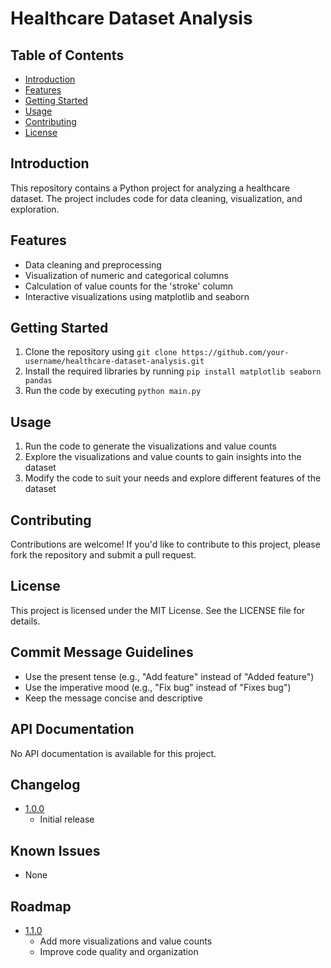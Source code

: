 **Healthcare Dataset Analysis**
==============================

**Table of Contents**
-----------------

*   [Introduction](#introduction)
*   [Features](#features)
*   [Getting Started](#getting-started)
*   [Usage](#usage)
*   [Contributing](#contributing)
*   [License](#license)

**Introduction**
---------------

This repository contains a Python project for analyzing a healthcare dataset. The project includes code for data cleaning, visualization, and exploration.

**Features**
------------

*   Data cleaning and preprocessing
*   Visualization of numeric and categorical columns
*   Calculation of value counts for the 'stroke' column
*   Interactive visualizations using matplotlib and seaborn

**Getting Started**
-------------------

1.  Clone the repository using `git clone https://github.com/your-username/healthcare-dataset-analysis.git`
2.  Install the required libraries by running `pip install matplotlib seaborn pandas`
3.  Run the code by executing `python main.py`

**Usage**
---------

1.  Run the code to generate the visualizations and value counts
2.  Explore the visualizations and value counts to gain insights into the dataset
3.  Modify the code to suit your needs and explore different features of the dataset

**Contributing**
---------------

Contributions are welcome! If you'd like to contribute to this project, please fork the repository and submit a pull request.

**License**
----------

This project is licensed under the MIT License. See the LICENSE file for details.

**Commit Message Guidelines**
---------------------------

*   Use the present tense (e.g., "Add feature" instead of "Added feature")
*   Use the imperative mood (e.g., "Fix bug" instead of "Fixes bug")
*   Keep the message concise and descriptive

**API Documentation**
---------------------

No API documentation is available for this project.

**Changelog**
-------------

*   [1.0.0](#100)
    *   Initial release

**Known Issues**
----------------

*   None

**Roadmap**
------------

*   [1.1.0](#110)
    *   Add more visualizations and value counts
    *   Improve code quality and organization
